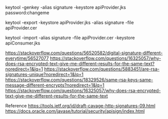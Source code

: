keytool -genkey -alias signature -keystore apiProvider.jks
password:changeme

keytool -export -keystore apiProvider.jks -alias signature -file apiProvider.cer

keytool -import -alias signature -file apiProvider.cer -keystore apiConsumer.jks

https://stackoverflow.com/questions/56520582/digital-signature-different-everytime/56527077
https://stackoverflow.com/questions/16325057/why-does-rsa-encrypted-text-give-me-different-results-for-the-same-text?noredirect=1&lq=1
https://stackoverflow.com/questions/5883451/are-rsa-signatures-unique?noredirect=1&lq=1
https://stackoverflow.com/questions/18329526/same-rsa-keys-same-message-different-encrypts?noredirect=1&lq=1
https://stackoverflow.com/questions/16325057/why-does-rsa-encrypted-text-give-me-different-results-for-the-same-text

Reference
https://tools.ietf.org/id/draft-cavage-http-signatures-09.html
https://docs.oracle.com/javase/tutorial/security/apisign/index.html